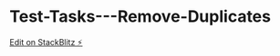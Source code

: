# Test-Tasks---Remove-Duplicates

[Edit on StackBlitz ⚡️](https://stackblitz.com/edit/typescript-qasilg)